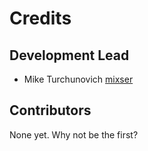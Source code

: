 # Credits

## Development Lead

- Mike Turchunovich [mixser](https://github.com/mixser)

## Contributors

None yet. Why not be the first?